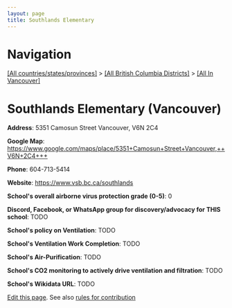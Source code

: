 ```yaml
---
layout: page
title: Southlands Elementary
---
```

# Navigation

[[All countries/states/provinces]](../../..) > [[All British Columbia Districts]](../..) > [[All In Vancouver]](..)

# Southlands Elementary (Vancouver)

**Address**: 5351 Camosun Street Vancouver,  V6N 2C4

**Google Map**: <https://www.google.com/maps/place/5351+Camosun+Street+Vancouver,++V6N+2C4+++>

**Phone**: 604-713-5414

**Website**: <https://www.vsb.bc.ca/southlands>

**School's overall airborne virus protection grade (0-5)**: 0

**Discord, Facebook, or WhatsApp group for discovery/advocacy for THIS school**: TODO

**School's policy on Ventilation**: TODO

**School's Ventilation Work Completion**: TODO

**School's Air-Purification**: TODO

**School's CO2 monitoring to actively drive ventilation and filtration**: TODO

**School's Wikidata URL**: TODO


[Edit this page](https://github.com/ventilate-schools/BC/edit/main/./Vancouver/Southlands_Elementary.md). See also [rules for contribution](../../../contribution-rules/)
